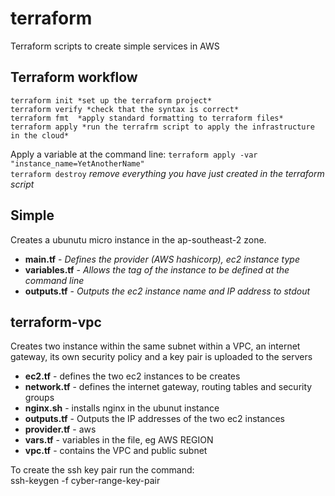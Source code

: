 # terraform
Terraform scripts to create simple services in AWS

## Terraform workflow

    terraform init *set up the terraform project*   
    terraform verify *check that the syntax is correct*  
    terraform fmt  *apply standard formatting to terraform files*  
    terraform apply *run the terrafrm script to apply the infrastructure in the cloud*

Apply a variable at the command line: `terraform apply -var "instance_name=YetAnotherName"`  
`terraform destroy` *remove everything you have just created in the terraform script*  

## Simple

Creates a ubunutu micro instance in the ap-southeast-2 zone.  

- **main.tf** - *Defines the provider (AWS hashicorp), ec2 instance type* 
- **variables.tf** - *Allows the tag of the instance to be defined at the command line* 
- **outputs.tf** - *Outputs the ec2 instance name and IP address to stdout* 

## terraform-vpc

Creates two instance within the same subnet within a VPC, an internet gateway, its own security policy and a key pair is uploaded to the servers

- **ec2.tf** - defines the two ec2 instances to be creates
- **network.tf** - defines the internet gateway, routing tables and security groups
- **nginx.sh** - installs nginx in the ubunut instance
- **outputs.tf** - Outputs the IP addresses of the two ec2 instances
- **provider.tf** - aws
- **vars.tf** - variables in the file, eg AWS REGION
- **vpc.tf** - contains the VPC and public subnet

To create the ssh key pair run the command:  
     ssh-keygen -f cyber-range-key-pair  

